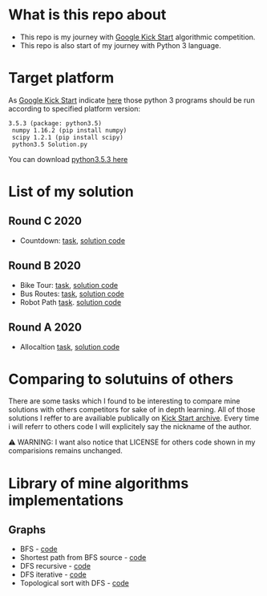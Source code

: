 # What is this repo about

- This repo is my journey with [Google Kick Start](https://codingcompetitions.withgoogle.com/kickstart) algorithmic competition.
- This repo is also start of my journey with Python 3 language.

# Target platform

As [Google Kick Start](https://codingcompetitions.withgoogle.com/kickstart) indicate [here](https://codingcompetitions.withgoogle.com/kickstart/faq#what-are-the-stack-size-limits) those python 3 programs should be run according to specified platform version:

```
3.5.3 (package: python3.5)
 numpy 1.16.2 (pip install numpy)
 scipy 1.2.1 (pip install scipy)
 python3.5 Solution.py
```
You can download [python3.5.3 here](https://www.python.org/downloads/release/python-353/)

# List of my solution

## Round C 2020

- Countdown: [task](https://codingcompetitions.withgoogle.com/kickstart/round/000000000019ff43/00000000003380d2), [solution code](https://github.com/hubert-wojtowicz/google-kick-start-competition/blob/master/2020-round-c/countdown-5pts-7pts/cuntdown.py)

## Round B 2020

- Bike Tour: [task](https://codingcompetitions.withgoogle.com/kickstart/round/000000000019ffc8/00000000002d82e6), [solution code](https://github.com/hubert-wojtowicz/google-kick-start-competition/blob/master/2020-round-b/bike-tour-5pts-7pts/bike-tour-5pts-7pts.py)
- Bus Routes: [task](https://codingcompetitions.withgoogle.com/kickstart/round/000000000019ffc8/00000000002d83bf), [solution code](https://github.com/hubert-wojtowicz/google-kick-start-competition/blob/master/2020-round-b/bus-routes-10pts-13pts/bus-routes-10pts-13pts.py)
- Robot Path [task](https://codingcompetitions.withgoogle.com/kickstart/round/000000000019ffc8/00000000002d83dc). [solution code](https://github.com/hubert-wojtowicz/google-kick-start-competition/blob/master/2020-round-b/robot-path-decoding-11pts-16pts/robot-path-decoding.py)

## Round A 2020

- Allocaltion [task](https://codingcompetitions.withgoogle.com/kickstart/round/000000000019ffc7/00000000001d3f56), [solution code](https://github.com/hubert-wojtowicz/google-kick-start-competition/blob/master/2020-round-a/allocation-5pts-7pts/allocation.py)


# Comparing to solutuins of others

There are some tasks which I found to be interesting to compare mine solutions with others competitors for sake of in depth learning.
All of those solutions I reffer to are availiable publically on [Kick Start archive](https://codingcompetitions.withgoogle.com/kickstart/archive).
Every time i will referr to others code I will explicitely say the nickname of the author. 

⚠️ WARNING: I want also notice that LICENSE for others code shown in my comparisions remains unchanged.

# Library of mine algorithms implementations

## Graphs
 - BFS - [code](https://github.com/hubert-wojtowicz/google-kick-start-notebook/blob/master/helpers/graphs/bfs.py)
 - Shortest path from BFS source - [code](https://github.com/hubert-wojtowicz/google-kick-start-notebook/blob/master/helpers/graphs/bfs.py)
 - DFS recursive - [code](https://github.com/hubert-wojtowicz/google-kick-start-notebook/blob/master/helpers/graphs/dfs-recursion.py)
 - DFS iterative - [code](https://github.com/hubert-wojtowicz/google-kick-start-notebook/blob/master/helpers/graphs/dfs-iterative.py)
 - Topological sort with DFS - [code](https://github.com/hubert-wojtowicz/google-kick-start-notebook/blob/master/helpers/graphs/topological-sort.py)